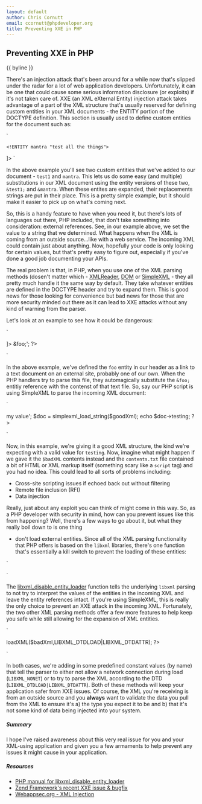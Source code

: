 ```yaml
---
layout: default
author: Chris Cornutt
email: ccornutt@phpdeveloper.org
title: Preventing XXE in PHP
---
```


Preventing XXE in PHP
--------------

{{ byline }}

There's an injection attack that's been around for a while now that's slipped under
the radar for a lot of web application developers. Unfortunately, it can be one that
could cause some serious information disclosure (or exploits) if it's not taken care
of. XXE (an XML eXternal Entity) injection attack takes advantage of a part of the XML
structure that's usually reserved for defining custom entities in your XML documents -
the ENTITY portion of the DOCTYPE definition. This section is usually used to define 
custom entities for the document such as:

`
<!DOCTYPE root [
    <!ENTITY test1 "testing">
    <!ENTITY mantra "test all the things">
]>
`

In the above example you'll see two custom entities that we've added to our document -
`test1` and `mantra`. This lets us do some easy (and multiple) substitutions in our
XML document using the entity versions of these two, `&test1;` and `&mantra`. When 
these entites are expanded, their replacements strings are put in their place. This
is a pretty simple example, but it should make it easier to pick up on what's coming next.

So, this is a handy feature to have when you need it, but there's lots of languages out
there, PHP included, that don't take something into consideration: external references.
See, in our example above, we set the value to a string that we determined. What happens
when the XML is coming from an outside source...like with a web service. The incoming
XML could contain just about anything. Now, hopefully your code is only looking for
certain values, but that's pretty easy to figure out, especially if you've done a good
job documenting your APIs. 

The real problem is that, in PHP, when you use one of the XML parsing methods (dosen't
matter which - [XMLReader](http://php.net/xmlreader), [DOM](http://php.net/dom) or 
[SimpleXML](http://php.net/simplexml) - they all pretty much handle it the same way by
default. They take whatever entities are defined in the DOCTYPE header and try to 
expand them. This is good news for those looking for convenience but bad news for 
those that are more security minded out there as it can lead to XXE attacks without 
any kind of warning from the parser.

Let's look at an example to see how it could be dangerous:

`
<?php
$badXml = '<!DOCTYPE root
    [
    <!ENTITY foo SYSTEM "http://test.localhost:8080/contents.txt">
    ]>
    <test><testing>&foo;</testing></test>';
?>
`

In the above example, we've defined the `foo` entity in our header as a link to a text 
document on an external site, probably one of our own. When the PHP handlers try to parse 
this file, they automagically substitute the `&foo;` entitiy reference with the contenst
of that text file. So, say our PHP script is using SimpleXML to parse the incoming XML
document:

`
<?php
$goodXML = '<test><testing>my value</testing></test>';
$doc = simplexml_load_string($goodXml);
echo $doc->testing;
?>
`

Now, in this example, we're giving it a good XML structure, the kind we're expecting
with a valid value for `testing`. Now, imagine what might happen if we gave it the 
`$badXML` contents instead and the `contents.txt` file contained a bit of HTML or XML
markup itself (something scary like a `script` tag) and you had no idea. This could lead
to all sorts of problems including:

- Cross-site scripting issues if echoed back out without filtering
- Remote file inclusion (RFI)
- Data injection

Really, just about any exploit you can think of might come in this way. So, as a PHP 
developer with security in mind, how can you prevent issues like this from happening? 
Well, there's a few ways to go about it, but what they really boil down to is one thing
- don't load external entities. Since all of the XML parsing functionality that PHP 
offers is based on the `libxml` libraries, there's one function that's essentially a 
kill switch to prevent the loading of these entities:

`
<?php
libxml_disable_entity_loader(true);
?>
`

The [libxml_disable_entity_loader](http://php.net/libxml_disable_entity_loader) function
tells the underlying `libxml` parsing to not try to interpret the values of the entities
in the incoming XML and leave the entity references intact. If you're using SimpleXML, this
is really the only choice to prevent an XXE attack in the incoming XML. Fortunately, the 
two other XML parsing methods offer a few more features to help keep you safe while still 
allowing for the expansion of XML entities.

`
<?php
// with the XMLReader functionality:
$doc = XMLReader::xml($badXml,'UTF-8',LIBXML_NONET);

// with the DOM functionality:
$dom = new DOMDocument();
$dom->loadXML($badXml,LIBXML_DTDLOAD|LIBXML_DTDATTR);
?>
`

In both cases, we're adding in some predefined constant values (by name) that tell the
parser to either not allow a network connection during load (`LIBXML_NONET`) or to try to 
parse the XML according to the DTD (`LIBXML_DTDLOAD|LIBXML_DTDATTR`). Both of these
methods will keep your application safer from XXE issues. Of course, the XML you're
receiving is from an outside source and you **always** want to validate the data you
pull from the XML to ensure it's a) the type you expect it to be and b) that it's not
some kind of data being injected into your system.

##### Summary

I hope I've raised awareness about this very real issue for you and your XML-using
application and given you a few armaments to help prevent any issues it might cause in
your application.

##### Resources

- [PHP manual for libxml_disable_entity_loader](http://php.net/libxml_disable_entity_loader)
- [Zend Framework's recent XXE issue & bugfix](http://framework.zend.com/security/advisory/ZF2012-02)
- [Webappsec.org - XML Injection](http://projects.webappsec.org/w/page/13247004/XML%20Injection)





